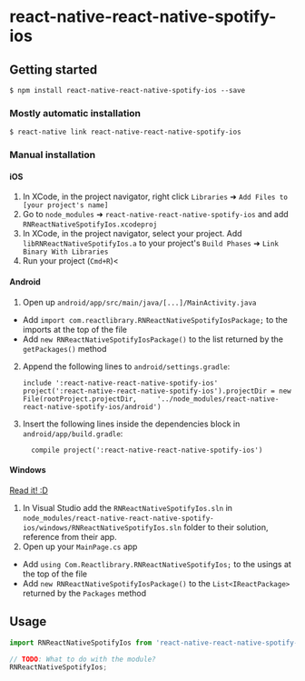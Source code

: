 
# react-native-react-native-spotify-ios

## Getting started

`$ npm install react-native-react-native-spotify-ios --save`

### Mostly automatic installation

`$ react-native link react-native-react-native-spotify-ios`

### Manual installation


#### iOS

1. In XCode, in the project navigator, right click `Libraries` ➜ `Add Files to [your project's name]`
2. Go to `node_modules` ➜ `react-native-react-native-spotify-ios` and add `RNReactNativeSpotifyIos.xcodeproj`
3. In XCode, in the project navigator, select your project. Add `libRNReactNativeSpotifyIos.a` to your project's `Build Phases` ➜ `Link Binary With Libraries`
4. Run your project (`Cmd+R`)<

#### Android

1. Open up `android/app/src/main/java/[...]/MainActivity.java`
  - Add `import com.reactlibrary.RNReactNativeSpotifyIosPackage;` to the imports at the top of the file
  - Add `new RNReactNativeSpotifyIosPackage()` to the list returned by the `getPackages()` method
2. Append the following lines to `android/settings.gradle`:
  	```
  	include ':react-native-react-native-spotify-ios'
  	project(':react-native-react-native-spotify-ios').projectDir = new File(rootProject.projectDir, 	'../node_modules/react-native-react-native-spotify-ios/android')
  	```
3. Insert the following lines inside the dependencies block in `android/app/build.gradle`:
  	```
      compile project(':react-native-react-native-spotify-ios')
  	```

#### Windows
[Read it! :D](https://github.com/ReactWindows/react-native)

1. In Visual Studio add the `RNReactNativeSpotifyIos.sln` in `node_modules/react-native-react-native-spotify-ios/windows/RNReactNativeSpotifyIos.sln` folder to their solution, reference from their app.
2. Open up your `MainPage.cs` app
  - Add `using Com.Reactlibrary.RNReactNativeSpotifyIos;` to the usings at the top of the file
  - Add `new RNReactNativeSpotifyIosPackage()` to the `List<IReactPackage>` returned by the `Packages` method


## Usage
```javascript
import RNReactNativeSpotifyIos from 'react-native-react-native-spotify-ios';

// TODO: What to do with the module?
RNReactNativeSpotifyIos;
```
  